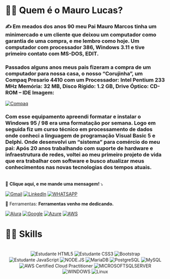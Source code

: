 # 👨‍💻  Quem é o Mauro Lucas?
### ✍️ Em meados dos anos 90 meu Pai Mauro Marcos tinha um minimercado e um cliente que deixou um computador como garantia de uma compra, e me lembro como hoje. Um computador com processador 386, Windows 3.11 e tive primeiro contato com MS-DOS, EDIT.
###  Passados alguns anos meus pais fizeram a compra de um computador para nossa casa, o nosso “Corujinha”, um Compaq Presario 4410 com um Processador: Intel Pentium 233 MHz Memória: 32 MB, Disco Rígido: 1.2 GB, Drive Óptico: CD-ROM – IDE Imagem: 
[![Compaq](https://img.shields.io/badge/Compaq-PC-brightgreen)](http://museuvirtual.unipar.br/archives/compaq-presario-4410)

###  Com esse equipamento apreendi formatar e instalar o Windows 95 / 98 era uma formatação por semana. Logo em seguida fiz um curso técnico em processamento de dados onde conheci a linguagem de programação Visual Basic 5 e Delphi. Onde desenvolvi um “sistema” para comércio do meu pai: Após 20 anos trabalhando com suporte de hardware e infraestrutura de redes, voltei ao meu primeiro projeto de vida que era trabalhar com software e busco atualizar meus conhecimentos nas novas tecnologias dos tempos atuais.
<br>
  💌 <strong> Clique aqui, e me mande uma mensagem! </strong> ⤵️
  
  [![Gmail](https://img.shields.io/badge/Gmail-D14836?style=for-the-badge&logo=gmail&logoColor=white)](mailto:maurolucasesteves@gmail.com)
  [![LinkedIn](https://img.shields.io/badge/LinkedIn-0077B5?style=for-the-badge&logo=linkedin&logoColor=white)](https://www.linkedin.com/in/maurolucasesteves)
  [![WHATSAPP](https://img.shields.io/badge/WhatsApp-25D366?style=for-the-badge&logo=whatsapp&logoColor=white)](https://wa.me/5518996861195)

  💼 Ferramentas: <strong> Ferramentas venho me dedicando.</strong>

[![Alura](https://avatars.githubusercontent.com/u/4975968?s=35&v=40)](https://cursos.alura.com.br/user/maurolucasesteves)
[![Google](https://img.shields.io/badge/Google_Cloud-4285F4?style=for-the-badge&logo=google-cloud&logoColor=white)](https://www.cloudskillsboost.google/public_profiles/543bb36a-e60c-46ca-8705-f7b8c25147dc)
[![Azure](https://img.shields.io/badge/Microsoft_Azure-0089D6?style=for-the-badge&logo=microsoft-azure&logoColor=white)](https://learn.microsoft.com/pt-br/users/maurolucasesteves/)
[![AWS](https://img.shields.io/badge/Amazon_AWS-232F3E?style=for-the-badge&logo=amazon-aws&logoColor=white)](https://www.credly.com/badges/96a545a9-074a-46ee-9c87-0027c00abb40/linked_in_profile)


# 👨‍💻 Skills
<div align="center" style="display: inline-block;"><br/>
    <img align="center" src="https://img.shields.io/badge/HTML5-E34F26?style=for-the-badge&logo=html5&logoColor=white" alt="Estudante HTML5">
    <img align="center" src="https://img.shields.io/badge/CSS3-1572B6?style=for-the-badge&logo=css3&logoColor=white" alt="Estudante CSS3">
    <img align="center" src="https://img.shields.io/badge/Bootstrap-563D7C?style=for-the-badge&logo=bootstrap&logoColor=white" alt="Bootstrap">
    <img align="center" src="https://img.shields.io/badge/JavaScript-F7DF1E?style=for-the-badge&logo=javascript&logoColor=black" alt="Estudante JavaScript">
    <img align="center" src="https://img.shields.io/badge/Node.js-43853D?style=for-the-badge&logo=node.js&logoColor=white" alt="NODE.JS">
    <img align="center" src="https://img.shields.io/badge/MariaDB-01529E?style=for-the-badge&logo=mariadb&logoColor=white" alt="MariaDB">
    <img align="center" src="https://img.shields.io/badge/PostgreSQL-316192?style=for-the-badge&logo=postgresql&logoColor=white" alt="PostgreSQL">
    <img align="center" src="https://img.shields.io/badge/MySQL-00000F?style=for-the-badge&logo=mysql&logoColor=white" alt="MySQL">
    <img align="center" src="https://img.shields.io/badge/Amazon_AWS-232F3E?style=for-the-badge&logo=amazon-aws&logoColor=white" alt="AWS Certified Cloud Practitioner">
    <img align="center" src="https://img.shields.io/badge/Microsoft_SQL_Server-CC2927?style=for-the-badge&logo=microsoft-sql-server&logoColor=white" alt="MICROSOFTSQLSERVER">
    <img align="center" src="https://img.shields.io/badge/Windows-017AD7?style=for-the-badge&logo=windows&logoColor=white" alt="WINDOWS">
    <img align="center" src="https://img.shields.io/badge/Linux-E34F26?style=for-the-badge&logo=linux&logoColor=black" alt="Linux">
</div></br>

 

